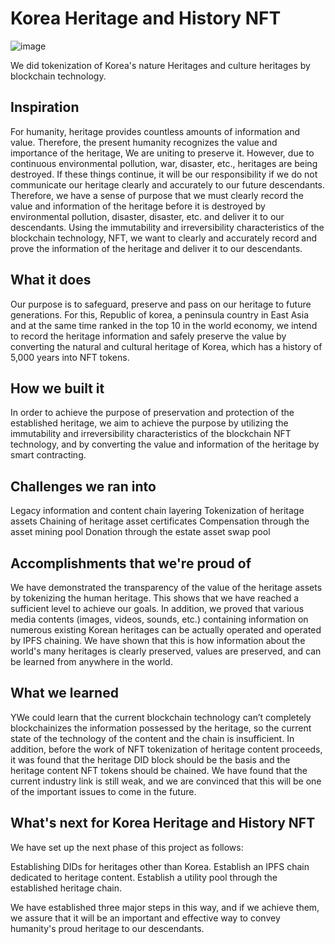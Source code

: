 # Korea Heritage and History NFT

![image](https://user-images.githubusercontent.com/57883812/114323486-68a8f100-9b60-11eb-9116-119208bed9f5.png)

We did tokenization of Korea's nature Heritages and culture heritages by blockchain technology.

## Inspiration

For humanity, heritage provides countless amounts of information and value. Therefore, the present humanity recognizes the value and importance of the heritage, We are uniting to preserve it. However, due to continuous environmental pollution, war, disaster, etc., heritages are being destroyed. If these things continue, it will be our responsibility if we do not communicate our heritage clearly and accurately to our future descendants. Therefore, we have a sense of purpose that we must clearly record the value and information of the heritage before it is destroyed by environmental pollution, disaster, disaster, etc. and deliver it to our descendants. Using the immutability and irreversibility characteristics of the blockchain technology, NFT, we want to clearly and accurately record and prove the information of the heritage and deliver it to our descendants.

## What it does

Our purpose is to safeguard, preserve and pass on our heritage to future generations. For this, Republic of korea, a peninsula country in East Asia and at the same time ranked in the top 10 in the world economy, we intend to record the heritage information and safely preserve the value by converting the natural and cultural heritage of Korea, which has a history of 5,000 years into NFT tokens.

## How we built it

In order to achieve the purpose of preservation and protection of the established heritage, we aim to achieve the purpose by utilizing the immutability and irreversibility characteristics of the blockchain NFT technology, and by converting the value and information of the heritage by smart contracting.

## Challenges we ran into

Legacy information and content chain layering
Tokenization of heritage assets
Chaining of heritage asset certificates
Compensation through the asset mining pool
Donation through the estate asset swap pool

## Accomplishments that we're proud of

We have demonstrated the transparency of the value of the heritage assets by tokenizing the human heritage. This shows that we have reached a sufficient level to achieve our goals. In addition, we proved that various media contents (images, videos, sounds, etc.) containing information on numerous existing Korean heritages can be actually operated and operated by IPFS chaining. We have shown that this is how information about the world's many heritages is clearly preserved, values are preserved, and can be learned from anywhere in the world.

## What we learned

YWe could learn that the current blockchain technology can’t completely blockchainizes the information possessed by the heritage, so the current state of the technology of the content and the chain is insufficient. In addition, before the work of NFT tokenization of heritage content proceeds, it was found that the heritage DID block should be the basis and the heritage content NFT tokens should be chained. We have found that the current industry link is still weak, and we are convinced that this will be one of the important issues to come in the future.


## What's next for Korea Heritage and History NFT

We have set up the next phase of this project as follows:

Establishing DIDs for heritages other than Korea.
Establish an IPFS chain dedicated to heritage content.
Establish a utility pool through the established heritage chain.

We have established three major steps in this way, and if we achieve them, we assure that it will be an important and effective way to convey humanity's proud heritage to our descendants.



